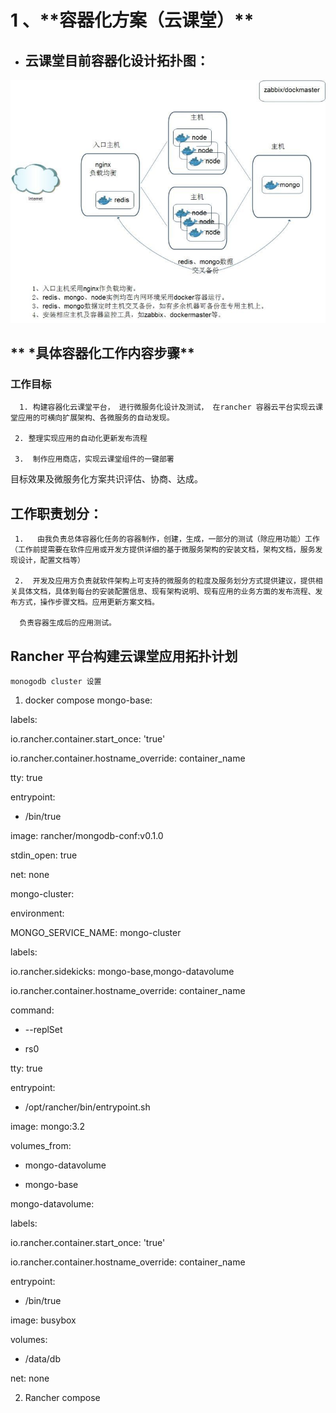# 1 、\*\*容器化方案（云课堂）\*\*

* ## **云课堂目前容器化设计拓扑图：**


![](/assets/492341372111540144.jpg)

## ** \*具体容器化工作内容步骤**

### 工作目标

```
  1. 构建容器化云课堂平台， 进行微服务化设计及测试， 在rancher 容器云平台实现云课堂应用的可横向扩展架构、各微服务的自动发现。

 2. 整理实现应用的自动化更新发布流程

 3.  制作应用商店，实现云课堂组件的一键部署
```

目标效果及微服务化方案共识评估、协商、达成。

## 工作职责划分：

```
 1.   由我负责总体容器化任务的容器制作，创建，生成，一部分的测试（除应用功能）工作（工作前提需要在软件应用或开发方提供详细的基于微服务架构的安装文档，架构文档，服务发现设计，配置文档等） 

 2.  开发及应用方负责就软件架构上可支持的微服务的粒度及服务划分方式提供建议，提供相关具体文档，具体到每台的安装配置信息、现有架构说明、现有应用的业务方面的发布流程、发布方式，操作步骤文档。应用更新方案文档。

  负责容器生成后的应用测试。
```

## Rancher 平台构建云课堂应用拓扑计划

```
monogodb cluster 设置
```

1. docker compose
  mongo-base:

  labels:

  io.rancher.container.start\_once: 'true'

  io.rancher.container.hostname\_override: container\_name

  tty: true

  entrypoint:

  * \/bin\/true

  image: rancher\/mongodb-conf:v0.1.0

  stdin\_open: true

  net: none

  mongo-cluster:

  environment:

  MONGO\_SERVICE\_NAME: mongo-cluster

  labels:

  io.rancher.sidekicks: mongo-base,mongo-datavolume

  io.rancher.container.hostname\_override: container\_name

  command:

  * --replSet

  * rs0


  tty: true

  entrypoint:

  * \/opt\/rancher\/bin\/entrypoint.sh

  image: mongo:3.2

  volumes\_from:

  * mongo-datavolume

  * mongo-base


  mongo-datavolume:

  labels:

  io.rancher.container.start\_once: 'true'

  io.rancher.container.hostname\_override: container\_name

  entrypoint:

  * \/bin\/true

  image: busybox

  volumes:

  * \/data\/db

  net: none

2.  Rancher compose 

    
